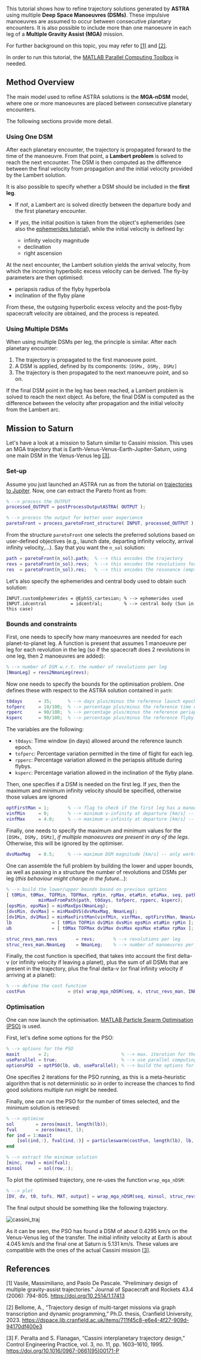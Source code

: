 This tutorial shows how to refine trajectory solutions generated by **ASTRA** using multiple **Deep Space Manoeuvres (DSMs)**. These impulsive manoeuvres are assumed to occur between consecutive planetary encounters. It is also possible to include more than one manoeuvre in each leg of a **Multiple Gravity Assist (MGA)** mission.

For further background on this topic, you may refer to [[1]](#1) and [[2]](#2).

In order to run this tutorial, the <a href="https://it.mathworks.com/products/parallel-computing.html" target="_blank">MATLAB Parallel Computing Toolbox</a> is needed.

## Method Overview

The main model used to refine ASTRA solutions is the **MGA-nDSM** model, where one or more manoeuvres are placed between consecutive planetary encounters.

The following sections provide more detail.

### Using One DSM

After each planetary encounter, the trajectory is propagated forward to the time of the manoeuvre. From that point, a **Lambert problem** is solved to reach the next encounter. The DSM is then computed as the difference between the final velocity from propagation and the initial velocity provided by the Lambert solution.

It is also possible to specify whether a DSM should be included in the **first leg**.  
- If *not*, a Lambert arc is solved directly between the departure body and the first planetary encounter.  
- If *yes*, the initial position is taken from the object's ephemerides (see also the [ephemerides tutorial](./nasa_ephemerides.md)), while the initial velocity is defined by:

  - infinity velocity magnitude  
  - declination  
  - right ascension  

At the next encounter, the Lambert solution yields the arrival velocity, from which the incoming hyperbolic excess velocity can be derived. The fly-by parameters are then optimised:

- periapsis radius of the flyby hyperbola  
- inclination of the flyby plane  

From these, the outgoing hyperbolic excess velocity and the post-flyby spacecraft velocity are obtained, and the process is repeated.

### Using Multiple DSMs

When using multiple DSMs per leg, the principle is similar. After each planetary encounter:

1. The trajectory is propagated to the first manoeuvre point.  
2. A DSM is applied, defined by its components: ```[DSMx, DSMy, DSMz]```
3. The trajectory is then propagated to the next manoeuvre point, and so on.

If the final DSM point in the leg has been reached, a Lambert problem is solved to reach the next object. As before, the final DSM is computed as the difference between the velocity after propagation and the initial velocity from the Lambert arc.

## Mission to Saturn

Let's have a look at a mission to Saturn similar to Cassini mission. This uses an MGA trajectory that is Earth-Venus-Venus-Earth-Jupiter-Saturn, using one main DSM in the Venus-Venus leg [[3]](#3).

### Set-up

Assume you just launched an ASTRA run as from the tutorial on [trajectories to Jupiter](./trips_to_jupiter.md). Now, one can extract the Pareto front as from:

```matlab
% --> process the OUTPUT
processed_OUTPUT = postProcessOutputASTRA( OUTPUT );

% --> process the output for better user experience
paretoFront = process_paretoFront_structure( INPUT, processed_OUTPUT );
```

From the structure ```paretoFront``` one selects the preferred solutions based on user-defined objectives (e.g., launch date, departing infinity velocity, arrival infinity velocity,...). Say that you want the ```n_sol``` solution:

```matlab
path = paretoFront(n_sol).path;  % --> this encodes the trajectory
revs = paretoFront(n_sol).revs;  % --> this encodes the revolutions for the Lambert solver
res  = paretoFront(n_sol).res;   % --> this encodes the resonance (empty if no resonances are present)
```

Let's also specify the ephemerides and central body used to obtain such solution:

```
INPUT.customEphemerides = @EphSS_cartesian; % --> ephemerides used
INPUT.idcentral         = idcentral;        % --> central body (Sun in this case)
```

### Bounds and constraints

First, one needs to specify how many manoeuvres are needed for each planet-to-planet leg. A function is present that assumes 1 manoeuvre per leg for each revolution in the leg (so if the spacecraft does 2 revolutions in one leg, then 2 manoeuvres are added):

```matlab
% --> number of DSM w.r.t. the number of revolutions per leg
[NmanLeg] = revs2NmanLeg(revs);
```

Now one needs to specify the bounds for the optimisation problem. One defines these with respect to the ASTRA solution contained in ```path```:

```matlab
t0days      = 35;      % --> days plus/minus the reference launch epoch from the path
tofperc     = 10/100;  % --> percentage plus/minus the reference time of flights from the path
rpperc      = 90/100;  % --> percentage plus/minus the reference periapsis altitude from the path
ksperc      = 90/100;  % --> percentage plus/minus the reference flyby plane inclination from the path
```

The variables are the following:

- ```t0days```: Time window (in days) allowed around the reference launch epoch.
- ```tofperc```: Percentage variation permitted in the time of flight for each leg.
- ```rpperc```: Percentage variation allowed in the periapsis altitude during flybys.
- ```ksperc```: Percentage variation allowed in the inclination of the flyby plane.


Then, one specifies if a DSM is needed on the first leg. If *yes*, then the maximum and minimum infinity velocity should be specified, otherwise those values are ignored

```matlab
optFirstMan = 1;       % --> flag to check if the first leg has a manoeuvre (0 is okay for most of the cases)
vinfMin     = 0;       % --> minimum v-infinity at departure [km/s] -- only works for optFirstMan = 1;
vinfMax     = 4.0;     % --> maximum v-infinity at departure [km/s] -- only works for optFirstMan = 1;
```

Finally, one needs to specify the maximum and minimum values for the ```[DSMx, DSMy, DSMz]```, *if multiple manoeuvres are present in any of the legs*. Otherwise, this will be ignored by the optimiser.

```matlab
dvsMaxMag   = 0.5;     % --> maximum DSM magnitude [km/s] -- only works if more than one manoeuvre is present in the leg
```

One can assemble the full problem by building the lower and upper bounds, as well as passing in a structure the number of revolutions and DSMs per leg (*this behaviour might change in the future...*):

```matlab
% --> build the lower/upper bounds based on previous options
[ t0Min, t0Max, TOFMin, TOFMax, rpMin, rpMax, etaMin, etaMax, seq, path ] = ...
            minMaxFromPath(path, t0days, tofperc, rpperc, ksperc);
[epsMin, epsMax] = minMaxEps(NmanLeg);                                          % --> min. and max. fraction of time in the leg at which the manoeuvre is applied (between 0 and 1)
[dvsMin, dvsMax] = minMaxDVS(dvsMaxMag, NmanLeg);                               % --> min. and max. DSM components -- only works if multiple manoeuvres are present in one leg
[dv1Min, dv1Max] = minMaxFirstMan(vinfMin, vinfMax, optFirstMan, NmanLeg);      % --> min. and max. initial infinity velocity -- only works only works for optFirstMan = 1;
lb               = [ t0Min TOFMin dv1Min dvsMin epsMin etaMin rpMin ];
ub               = [ t0Max TOFMax dv1Max dvsMax epsMax etaMax rpMax ];

struc_revs_man.revs       = revs;       % --> revolutions per leg
struc_revs_man.NmanLeg    = NmanLeg;    % --> number of manoeuvres per leg
```

Finally, the cost function is specified, that takes into account the first delta-v (or infinity velocity if leaving a planet), plus the sum of all DSMs that are present in the trajectory, plus the final delta-v (or final infinity velocity if arriving at a planet):

```matlab
% --> define the cost function
costFun                = @(x) wrap_mga_nDSM(seq, x, struc_revs_man, INPUT.customEphemerides);
```

### Optimisation

One can now launch the optimisation. <a href="https://it.mathworks.com/help/gads/particleswarm.html" target="_blank">MATLAB Particle Swarm Optimisation (PSO)</a> is used.

First, let's define some options for the PSO:

```matlab
% --> options for the PSO
maxit       = 2;                           % --> max. iteration for the PSO
useParallel = true;                        % --> use parallel computing for the PSO (suggested: true)
optionsPSO  = optPSO(lb, ub, useParallel); % --> build the options for the PSO
```

One specifies 2 iterations for the PSO running, as this is a meta-heuristic algorithm that is not deterministic so in order to increase the chances to find good solutions multiple run might be needed.

Finally, one can run the PSO for the number of times selected, and the minimum solution is retrieved:

```matlab
% --> optimise
sol        = zeros(maxit, length(lb));
fval       = zeros(maxit, 1);
for ind = 1:maxit
    [sol(ind,:), fval(ind,:)] = particleswarm(costFun, length(lb), lb, ub, optionsPSO);
end

% --> extract the minimum solution
[minc, row] = min(fval);
minsol      = sol(row,:);
```

To plot the optimised trajectory, one re-uses the function ```wrap_mga_nDSM```:

```matlab
% --> plot
[DV, dv, t0, tofs, MAT, output] = wrap_mga_nDSM(seq, minsol, struc_revs_man, INPUT.customEphemerides, 1);
```

The final output should be something like the following trajectory. 

![cassini_traj](./img/cassini.png)

As it can be seen, the PSO has found a DSM of about 0.4295 km/s on the Venus-Venus leg of the transfer. The initial infinity velocity at Earth is about 4.045 km/s and the final one at Saturn is 5.131 km/s. These values are compatible with the ones of the actual Cassini mission [[3]](#3).

## References

<a id="1">[1]</a> 
Vasile, Massimiliano, and Paolo De Pascale. "Preliminary design of multiple gravity-assist trajectories." Journal of Spacecraft and Rockets 43.4 (2006): 794-805.
<a href="https://doi.org/10.2514/1.17413" target="_blank">https://doi.org/10.2514/1.17413</a>

<a id="2">[2]</a> 
Bellome, A., “Trajectory design of multi-target missions via graph transcription and dynamic programming,” Ph.D. thesis, Cranfield University, 2023.
<a href="https://dspace.lib.cranfield.ac.uk/items/711f45c8-e6e4-4f27-909d-94170df400e3" target="_blank">https://dspace.lib.cranfield.ac.uk/items/711f45c8-e6e4-4f27-909d-94170df400e3</a>

<a id="3">[3]</a> 
F. Peralta and S. Flanagan, “Cassini interplanetary trajectory design,” Control Engineering
Practice, vol. 3, no. 11, pp. 1603–1610, 1995.
<a href="https://doi.org/10.1016/0967-0661(95)00171-P" target="_blank">https://doi.org/10.1016/0967-0661(95)00171-P</a>
